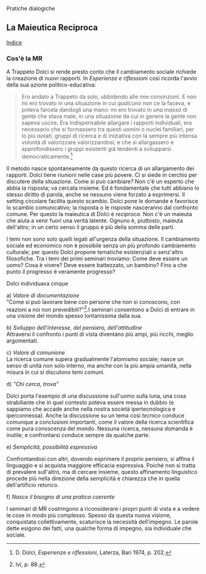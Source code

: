 <link rel="stylesheet" href="https://antonio-vigilante.github.io/filosofia/assets/style.css">

<div class="button green">
Pratiche dialogiche
</div>


## La Maieutica Reciproca

[Indice](index)

### Cos'è la MR

A Trappeto Dolci si rende presto conto che il cambiamento sociale richiede la creazione di nuovi rapporti. In _Esperienze e riflessioni_ così ricorda l'avvio della sua azione politico-educativa:

>Ero andato a Trappeto da solo, ubbidendo alle mie convinzioni. E non mi ero trovato in una situazione in cui _qualcuno_ non ce la faceva, e poteva farcela dandogli una mano: mi ero trovato in _una massa_ di gente che stava male, in una situazione da cui in genere la gente non sapeva uscire.
>Era indispensabile allargare i rapporti individuali, era necessario che si formassero tra questi uomini o nuclei familiari, per lo più isolati, gruppi di ricerca e di iniziativa con la sempre più intensa volontà di valorizzare valorizzandosi; e che si allargassero e approfondissero i gruppi esistenti già tendenti a svilupparsi democraticamente.[^1]

Il metodo nasce spontaneamente da questo ricerca di un allargamento dei rapporti. Dolci tiene riunioni nelle case più povere. Ci si siede in cerchio per discutere della situazione. Come si può cambiare? Non c'è un esperto che abbia la risposta; va cercata insieme. Ed è fondamentale che tutti abbiano lo stesso diritto di parola, anche se nessuno viene forzato a esprimersi. Il setting circolare facilita questo scambio. Dolci pone le domande e favorisce lo scambio comunicativo; la risposta o le risposte nasceranno dal confronto comune. Per questo la maieutica di Dolci è _reciproca_. Non c'è un maieuta che aiuta a venir fuori una verità latente. Ognuno è, piuttosto, maieuta dell'altro; in un certo senso il gruppo è più della somma delle parti.

I temi non sono solo quelli legati all'urgenza della situazione. Il cambiamento sociale ed economico non è possibile senza un più profondo cambiamento culturale; per questo Dolci propone tematiche esistenziali o senz'altro filosofiche. Tra i temi dei primi seminari troviamo: Come deve essere un uomo? Cosa è vivere? Deve essere battezzato, un bambino? Fino a che punto il progresso è veramente progresso? 

Dolci individuava cinque

a) _Valore di documentazione_  
"Come si può lavorare bene con persone che non si conoscono, con reazioni a noi non prevedibili?"[^2].I seminari consentono a Dolci di entrare in una visione del mondo spesso lontanissima dalla sua.

b) _Sviluppo dell'interesse, del pensiero, dell'attitudine_  
Attraversi il confronto i punti di vista diventano più ampi, più ricchi, meglio argomentati.

c) _Valore di comunione_  
La ricerca comune supera gradualmente l'atomismo sociale; nasce un senso di unità non solo interno, ma anche con la più ampia umanità, nella misura in cui si discutono temi comuni.

d) _"Chi cerca, trova"_

Dolci porta l'esempio di una discussione sull'uomo sulla luna, una cosa strabiliante che in quel contesto poteva essere messa in dubbio (e sappiamo che accade anche nella nostra società ipertecnologica e iperconnessa). Anche la discussione su un tema così _tecnico_ conduce comunque a conclusioni importanti, come il valore della ricerca scientifica come pura conoscenza del mondo. Nessuna ricerca, nessuna domanda è inutile; e confrontarsi conduce sempre da qualche parte.

e) _Semplicità, possibilità espressiva_

Confrontandosi con altri, dovendo esprimere il proprio pensiero, si affina il linguaggio e si acquista maggiore efficacia espressiva. Poiché non si tratta di prevalere sull'altro, ma di cercare insieme, questo affinamento linguistico procede più nella direzione della semplicità e chiarezza che in quella dell'artificio retorico.

f) _Nasce il bisogno di una pratica coerente_ 

I seminari di MR costringono a riconsiderare i propri punti di vista e a vedere le cose in modo più complesso. Spesso da questa nuova visione, conquistata collettivamente, scaturisce la necessità dell'impegno. Le parole dette esigono dei fatti, una qualche forma di impegno, sia individuale che sociale.



[^1]: D. Dolci, _Esperienze e riflessioni_, Laterza, Bari 1974, p. 202.
[^2]: Ivi, p. 88.


 
